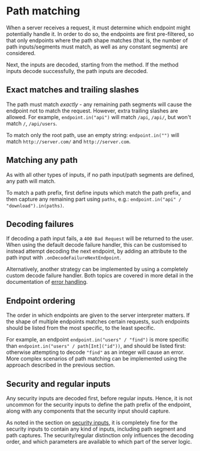 # Path matching

When a server receives a request, it must determine which endpoint might potentially handle it. In order to do so,
the endpoints are first pre-filtered, so that only endpoints where the path shape matches (that is, the number of
path inputs/segments must match, as well as any constant segments) are considered.

Next, the inputs are decoded, starting from the method. If the method inputs decode successfully, the path inputs 
are decoded. 

## Exact matches and trailing slashes

The path must match *exactly* - any remaining path segments will cause the endpoint not to match the request. 
However, extra trailing slashes are allowed. For example, `endpoint.in("api")` will match `/api`, `/api/`, but won't 
match `/`, `/api/users`.

To match only the root path, use an empty string: `endpoint.in("")` will match `http://server.com/` and
`http://server.com`.

## Matching any path

As with all other types of inputs, if no path input/path segments are defined, any path will match.

To match a path prefix, first define inputs which match the path prefix, and then capture any remaining part using
`paths`, e.g.: `endpoint.in("api" / "download").in(paths)`.

## Decoding failures

If decoding a path input fails, a `400 Bad Request` will be returned to the user. When using the default decode
failure handler, this can be customised to instead attempt decoding the next endpoint, by adding an attribute to the 
path input with `.onDecodeFailureNextEndpoint`.

Alternatively, another strategy can be implemented by using a completely custom decode failure handler. Both
topics are covered in more detail in the documentation of [error handling](errors.md).

## Endpoint ordering

The order in which endpoints are given to the server interpreter matters. If the shape of multiple endpoints matches 
certain requests, such endpoints should be listed from the most specific, to the least specific.

For example, an endpoint `endpoint.in("users" / "find")` is more specific than `endpoint.in("users" / path[Int]("id"))`,
and should be listed first: otherwise attempting to decode `"find"` as an integer will cause an error. More complex 
scenarios of path matching can be implemented using the approach described in the previous section.

## Security and regular inputs

Any security inputs are decoded first, before regular inputs. Hence, it is not uncommon for the security inputs
to define the path prefix of the endpoint, along with any components that the security input should capture.

As noted in the section on [security inputs](../endpoint/security.md), it is completely fine for the security inputs
to contain any kind of inputs, including path segment and path captures. The security/regular distinction only 
influences the decoding order, and which parameters are available to which part of the server logic.